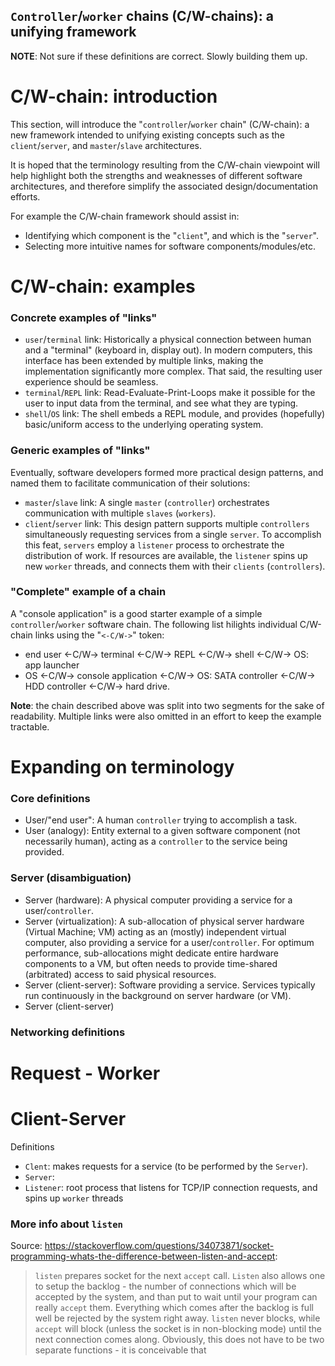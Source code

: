 ## `Controller`/`worker` chains (C/W-chains): a unifying framework
**NOTE**: Not sure if these definitions are correct. Slowly building them up.

# C/W-chain: introduction
<!----------------------------------------------------------------------------->
This section, will introduce the "`controller`/`worker` chain" (C/W-chain): a
new framework intended to unifying existing concepts such as the
`client`/`server`, and `master`/`slave` architectures.

It is hoped that the terminology resulting from the C/W-chain viewpoint will
help highlight both the strengths and weaknesses of different software
architectures, and therefore simplify the associated design/documentation
efforts.

For example the C/W-chain framework should assist in:
- Identifying which component is the "`client`", and which is the "`server`".
- Selecting more intuitive names for software components/modules/etc.

# C/W-chain: examples
<!----------------------------------------------------------------------------->
### Concrete examples of "links"
- `user`/`terminal` link: Historically a physical connection between human and
  a "terminal" (keyboard in, display out). In modern computers, this interface
  has been extended by multiple links, making the implementation significantly
  more complex. That said, the resulting user experience should be seamless.
- `terminal`/`REPL` link: Read-Evaluate-Print-Loops make it possible for the
  user to input data from the terminal, and see what they are typing.
- `shell`/`OS` link: The shell embeds a REPL module, and provides (hopefully)
  basic/uniform access to the underlying operating system.

### Generic examples of "links"
Eventually, software developers formed more practical design patterns,
and named them to facilitate communication of their solutions:
- `master`/`slave` link: A single `master` (`controller`) orchestrates
  communication with multiple `slaves` (`workers`).
- `client`/`server` link: This design pattern supports multiple `controllers`
  simultaneously requesting services from a single `server`. To accomplish
  this feat, `servers` employ a `listener` process to orchestrate the
  distribution of work. If resources are available, the `listener` spins
  up new `worker` threads, and connects them with their `clients`
  (`controllers`).

### "Complete" example of a chain
A "console application" is a good starter example of a simple
`controller`/`worker` software chain. The following list hilights individual
C/W-chain links using the "`<-C/W->`" token:
- end user <-C/W-> terminal <-C/W-> REPL <-C/W-> shell <-C/W-> OS: app launcher
- OS <-C/W-> console application <-C/W-> OS: SATA controller <-C/W-> HDD controller <-C/W-> hard drive.

**Note**: the chain described above was split into two segments for the sake of
readability. Multiple links were also omitted in an effort to keep the example
tractable.

# Expanding on terminology
<!----------------------------------------------------------------------------->
### Core definitions
- User/"end user": A human `controller` trying to accomplish a task.
- User (analogy): Entity external to a given software component (not
  necessarily human), acting as a `controller` to the service being provided.


### Server (disambiguation)
- Server (hardware): A physical computer providing a service for a user/`controller`.
- Server (virtualization): A sub-allocation of physical server hardware
  (Virtual Machine; VM) acting as an (mostly) independent virtual computer, also
  providing a service for a user/`controller`. For optimum performance,
  sub-allocations might dedicate entire hardware components to a VM, but often
  needs to provide time-shared (arbitrated) access to said physical resources.
- Server (client-server): Software providing a service. Services typically run
  continuously in the background on server hardware (or VM).
- Server (client-server)

### Networking definitions

# Request - Worker
<!----------------------------------------------------------------------------->


# Client-Server
<!----------------------------------------------------------------------------->
Definitions
- `Clent`: makes requests for a service (to be performed by the `Server`).
- `Server`:
- `Listener`: root process that listens for TCP/IP connection requests,
  and spins up `worker` threads

### More info about `listen`
Source: <https://stackoverflow.com/questions/34073871/socket-programming-whats-the-difference-between-listen-and-accept>:
> `listen` prepares socket for the next `accept` call. `Listen` also allows one to
> setup the backlog - the number of connections which will be accepted by the
> system, and than put to wait until your program can really `accept` them.
> Everything which comes after the backlog is full well be rejected by the
> system right away.
> `listen` never blocks, while `accept` will block (unless the socket is in
> non-blocking mode) until the next connection comes along. Obviously, this
> does not have to be two separate functions - it is conceivable that
